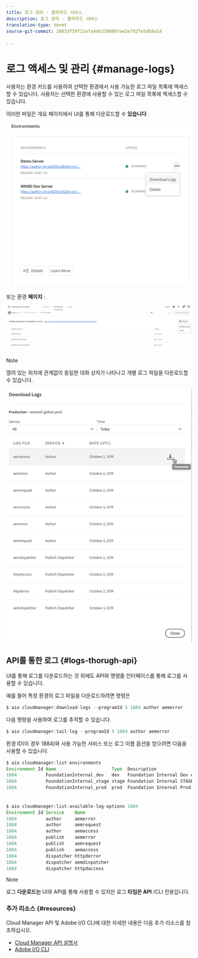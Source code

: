 ```yaml
---
title: 로그 관리 - 클라우드 서비스
description: 로그 관리 - 클라우드 서비스
translation-type: tm+mt
source-git-commit: 26833f59f21efa4de33969b7ae2e782fe5db8a14

---
```



# 로그 액세스 및 관리 {#manage-logs}

사용자는 환경 카드를 사용하여 선택한 환경에서 사용 가능한 로그 파일 목록에 액세스할 수 있습니다.  사용자는 선택한 환경에 사용할 수 있는 로그 파일 목록에 액세스할 수 있습니다.

이러한 파일은 개요 페이지에서 UI를 통해 다운로드할 수 **있습니다** .

![](assets/manage-logs1.png)

또는 환경 **페이지** :

![](assets/manage-logs2.png)

>[!Note]
>열려 있는 위치에 관계없이 동일한 대화 상자가 나타나고 개별 로그 파일을 다운로드할 수 있습니다.

![](assets/manage-logs3.png)


## API를 통한 로그 {#logs-thorugh-api}

UI를 통해 로그를 다운로드하는 것 외에도 API와 명령줄 인터페이스를 통해 로그를 사용할 수 있습니다.

예를 들어 특정 환경의 로그 파일을 다운로드하려면 명령은

```java
$ aio cloudmanager:download-logs --programId 5 1884 author aemerror
```

다음 명령을 사용하여 로그를 추적할 수 있습니다.

```java
$ aio cloudmanager:tail-log --programId 5 1884 author aemerror
```

환경 ID(이 경우 1884)와 사용 가능한 서비스 또는 로그 이름 옵션을 얻으려면 다음을 사용할 수 있습니다.

```java
$ aio cloudmanager:list-environments
Environment Id Name                     Type  Description                          
1884           FoundationInternal_dev   dev   Foundation Internal Dev environment  
1884           FoundationInternal_stage stage Foundation Internal STAGE environment
1884           FoundationInternal_prod  prod  Foundation Internal Prod environment
 
 
$ aio cloudmanager:list-available-log-options 1884
Environment Id Service    Name         
1884           author     aemerror     
1884           author     aemrequest   
1884           author     aemaccess    
1884           publish    aemerror     
1884           publish    aemrequest   
1884           publish    aemaccess    
1884           dispatcher httpderror   
1884           dispatcher aemdispatcher
1884           dispatcher httpdaccess
```

>[!Note]
>로그 **다운로드는** UI와 API를 통해 사용할 수 있지만 로그 **타임은 API** /CLI 전용입니다.

### 추가 리소스 {#resources}

Cloud Manager API 및 Adobe I/O CLI에 대한 자세한 내용은 다음 추가 리소스를 참조하십시오.

* [Cloud Manager API 설명서](https://www.adobe.io/apis/experiencecloud/cloud-manager/docs.html)
* [Adobe I/O CLI](https://github.com/adobe/aio-cli-plugin-cloudmanager)